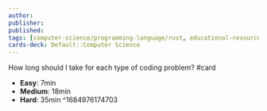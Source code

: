 ```yaml
---
author: 
publisher: 
published: 
tags: [computer-science/programming-language/rust, educational-resource/leetcode, study-note] 
cards-deck: Default::Computer Science
---
```


How long should I take for each type of coding problem? #card 
- **Easy**: 7min
- **Medium**: 18min
- **Hard**: 35min
^1684976174703
